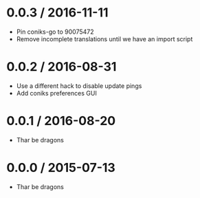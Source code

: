 
0.0.3 / 2016-11-11
==================

  * Pin coniks-go to 90075472
  * Remove incomplete translations until we have an import script

0.0.2 / 2016-08-31
==================

  * Use a different hack to disable update pings
  * Add coniks preferences GUI

0.0.1 / 2016-08-20
==================

  * Thar be dragons

0.0.0 / 2015-07-13
==================

  * Thar be dragons


